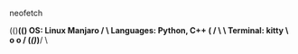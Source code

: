 neofetch 

  (()__(()         OS: Linux Manjaro 
  /       \         Languages: Python, C++
 ( /    \  \         Terminal: kitty
  \ o o    /
  (_()_)__/ \
